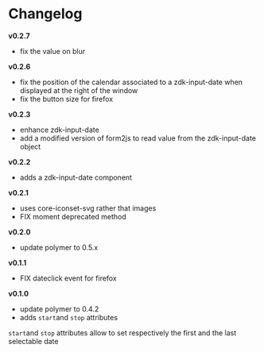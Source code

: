 
# Changelog

__v0.2.7__

  - fix the value on blur

__v0.2.6__

  - fix the position of the calendar associated to a zdk-input-date when displayed at the right of the window
  - fix the button size for firefox
  
__v0.2.3__

  - enhance zdk-input-date
  - add a modified version of form2js to read value from the zdk-input-date object

__v0.2.2__

  - adds a zdk-input-date component

__v0.2.1__

  - uses core-iconset-svg rather that images
  - FIX moment deprecated method

__v0.2.0__

  - update polymer to 0.5.x

__v0.1.1__

  - FIX dateclick event for firefox

__v0.1.0__

  - update polymer to 0.4.2
  - adds `start`and `stop` attributes

`start`and `stop` attributes allow to set respectively the first and the last selectable date
